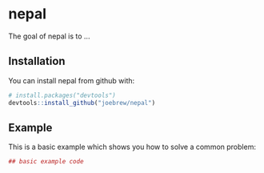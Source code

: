 # nepal

The goal of nepal is to ...

## Installation

You can install nepal from github with:


``` r
# install.packages("devtools")
devtools::install_github("joebrew/nepal")
```

## Example

This is a basic example which shows you how to solve a common problem:

``` r
## basic example code
```
